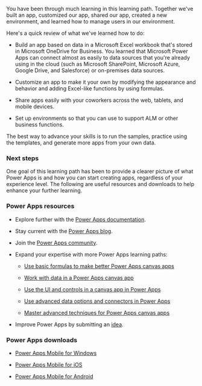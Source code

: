 You have been through much learning in this learning path. Together we've built an app, customized our app, shared our app, created a new environment, and learned how to manage users in our environment.

Here's a quick review of what we've learned how to do:

- Build an app based on data in a Microsoft Excel workbook that's stored in Microsoft OneDrive for Business. You learned that Microsoft Power Apps can connect almost as easily to data sources that you're already using in the cloud (such as Microsoft SharePoint, Microsoft Azure, Google Drive, and Salesforce) or on-premises data sources.

- Customize an app to make it your own by modifying the appearance and behavior and adding Excel-like functions by using formulas.

- Share apps easily with your coworkers across the web, tablets, and mobile devices.

- Set up environments so that you can use to support ALM or other business functions.

The best way to advance your skills is to run the samples, practice using the templates, and generate more apps from your own data.

### Next steps

One goal of this learning path has been to provide a clearer picture of what Power Apps is and how you can start creating apps, regardless of your experience level. The following are useful resources and downloads to help enhance your further learning.

### Power Apps resources

- Explore further with the [Power Apps documentation](/power-apps/?azure-portal=true).

- Stay current with the [Power Apps blog](https://powerapps.microsoft.com/blog/?azure-portal=true).

- Join the [Power Apps community](https://powerusers.microsoft.com/t5/PowerApps-Community/ct-p/PowerApps1/?azure-portal=true).

- Expand your expertise with more Power Apps learning paths:

  - [Use basic formulas to make better Power Apps canvas apps](/training/paths/use-basic-formulas-powerapps-canvas-app/?azure-portal=true)

  - [Work with data in a Power Apps canvas app](/training/paths/work-with-data-in-a-canvas-app/?azure-portal=true)

  - [Use the UI and controls in a canvas app in Power Apps](/training/paths/ui-controls-canvas-app-powerapps/?azure-portal=true)

  - [Use advanced data options and connectors in Power Apps](/training/paths/advanced-data-options-and-connectors/?azure-portal=true)

  - [Master advanced techniques for Power Apps canvas apps](/training/paths/understand-advanced-topics/?azure-portal=true)

- Improve Power Apps by submitting an [idea](https://ideas.powerapps.com/d365community/?azure-portal=true).

### Power Apps downloads

- [Power Apps Mobile for Windows](https://aka.ms/powerappswin/?azure-portal=true)

- [Power Apps Mobile for iOS](https://aka.ms/powerappsios/?azure-portal=true)

- [Power Apps Mobile for Android](https://aka.ms/powerappsandroid/?azure-portal=true)
